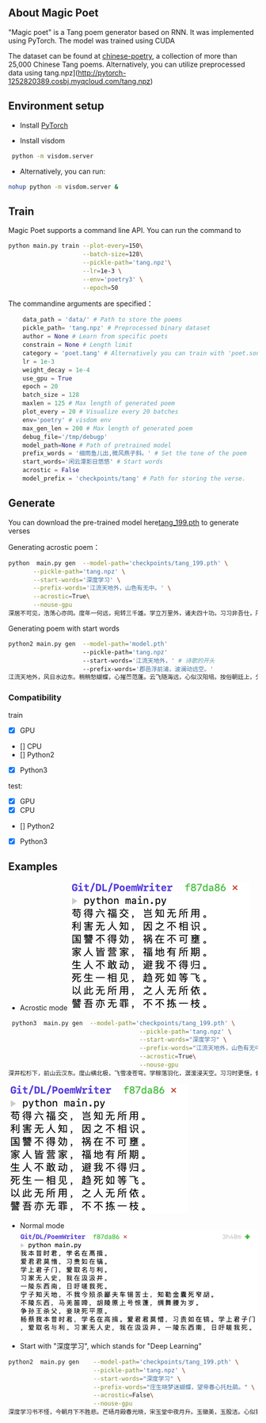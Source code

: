 ## About Magic Poet
"Magic poet" is a Tang poem generator based on RNN. It was implemented using PyTorch. The model was trained using CUDA

The dataset can be found at [chinese-poetry](https://github.com/chinese-poetry/chinese-poetry), a collection of more than 25,000 Chinese Tang poems. Alternatively, you can utilize preprocessed data using tang.npz](http://pytorch-1252820389.cosbj.myqcloud.com/tang.npz)

## Environment setup
- Install [PyTorch](http://pytorch.org)

- Install visdom
```Bash
 python -m visdom.server
```
- Alternatively, you can run:
```Bash
nohup python -m visdom.server &
``` 
## Train
Magic Poet supports a command line API. You can run the command to 

```Bash
python main.py train --plot-every=150\
					 --batch-size=128\
                     --pickle-path='tang.npz'\
                     --lr=1e-3 \
                     --env='poetry3' \
                     --epoch=50
```

The commandine arguments are specified：
```Python
    data_path = 'data/' # Path to store the poems
    pickle_path= 'tang.npz' # Preprocessed binary dataset 
    author = None # Learn from specific poets
    constrain = None # Length limit
    category = 'poet.tang' # Alternatively you can train with 'poet.song'
    lr = 1e-3 
    weight_decay = 1e-4
    use_gpu = True
    epoch = 20  
    batch_size = 128
    maxlen = 125 # Max length of generated poem
    plot_every = 20 # Visualize every 20 batches
    env='poetry' # visdom env
    max_gen_len = 200 # Max length of generated poem
    debug_file='/tmp/debugp'
    model_path=None # Path of pretrained model
    prefix_words = '细雨鱼儿出,微风燕子斜。' # Set the tone of the poem
    start_words='闲云潭影日悠悠' # Start words
    acrostic = False
    model_prefix = 'checkpoints/tang' # Path for storing the verse.

```
## Generate
You can download the pre-trained model here[tang_199.pth](http://pytorch-1252820389.cosbj.myqcloud.com/tang_199.pth) to generate verses

Generating acrostic poem：

```Bash
python  main.py gen  --model-path='checkpoints/tang_199.pth' \
       --pickle-path='tang.npz' \
       --start-words='深度学习' \
       --prefix-words='江流天地外，山色有无中。' \
       --acrostic=True\
       --nouse-gpu
深居不可见，浩荡心亦同。度年一何远，宛转三千雄。学立万里外，诸夫四十功。习习非吾仕，所贵在其功。
```

Generating poem with start words

```Bash
python2 main.py gen  --model-path='model.pth' 
					 --pickle-path='tang.npz' 
					 --start-words='江流天地外，' # 诗歌的开头
					 --prefix-words='郡邑浮前浦，波澜动远空。' 
江流天地外，风日水边东。稍稍愁蝴蝶，心摧苎范蓬。云飞随海远，心似汉阳培。按俗朝廷上，分军朔雁通。封疆朝照地，赐劒豫章中。畴昔分曹籍，高名翰墨场。翰林推国器，儒冠见忠贞。臯宙非无事，姦邪亦此中。渥仪非贵盛，儒实不由锋。几度沦亡阻，千年垒数重。宁知天地外，长恐海西东。邦测期戎逼，箫韶故国通。蜃楼瞻凤篆，云辂接旌幢。別有三山里，来随万里同。烟霞临海路，山色落云中。渥泽三千里，青山万古通。何言陪宴侣，复使
```

### Compatibility
train 
- [x] GPU  
- [] CPU  
- [] Python2
- [x] Python3

test: 

- [x] GPU
- [x] CPU
- [] Python2
- [x] Python3


## Examples

- Acrostic mode 
![Start with "苟利国家生死以"](https://github.com/Ahren09/Magic-Poet/blob/master/examples/%E8%8B%9F%E5%88%A9%E5%9B%BD%E5%AE%B6.png)


```Bash
 python3  main.py gen  --model-path='checkpoints/tang_199.pth' \
                                     --pickle-path='tang.npz' \
                                     --start-words="深度学习" \
                                     --prefix-words="江流天地外，山色有无中。" \
                                     --acrostic=True\
                                     --nouse-gpu
深井松杉下，前山云汉东。度山横北极，飞雪凌苍穹。学稼落羽化，潺湲浸天空。习习时更惬，俯视空林濛。
```

![Start with "苟利国家生死以", a famous Chinese verse ](https://github.com/Ahren09/Magic-Poet/blob/master/examples/%E8%8B%9F%E5%88%A9%E5%9B%BD%E5%AE%B6.png)

- Normal mode
![Start with "我爱学习", which stands for "I love Studying"](https://github.com/Ahren09/Magic-Poet/blob/master/examples/%E6%88%91%E7%88%B1%E5%AD%A6%E4%B9%A02.png)

- Start with "深度学习", which stands for "Deep Learning"
```Bash
python2  main.py gen    --model-path='checkpoints/tang_199.pth' \
                        --pickle-path='tang.npz' \
                        --start-words="深度学习" \
                        --prefix-words="庄生晓梦迷蝴蝶，望帝春心托杜鹃。" \
                        --acrostic=False\
                        --nouse-gpu
深度学习书不怪，今朝月下不胜悲。芒砀月殿春光晓，宋玉堂中夜月升。玉徽美，玉股洁。心似镜，澈圆珠，金炉烟额红芙蕖。红缕金钿舞凤管，夜妆妆妓。歌中有女子孙子，嫁得新年花下埽。君不见金沟里，裴回春日丛。歌舞一声声断，一语中肠千万里。罗帐前传，娉婷花月春，一歌一曲声声。可怜眼，芙蓉露。妾心明，颜色暗相思，主人愁，万重金。红粉，冉冉，芙蓉帐前飞。鸳鸯鬬鸭，绣衣罗帐，鹦鹉抹。凰翠忽，菱管。音舞，行路，蹙罗金钿
```
